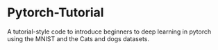 # Pytorch-Tutorial
A tutorial-style code to introduce beginners to deep learning in pytorch using the MNIST and the Cats and dogs datasets.
